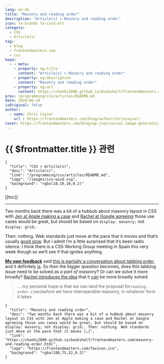 ```yaml
---
lang: en-US
title: "Masonry and reading order"
description: "Article(s) > Masonry and reading order"
icon: fa-brands fa-css3-alt
category:
  - CSS
  - Article(s)
tag:
  - blog
  - frontendmasters.com
  - css
head:
  - - meta:
    - property: og:title
      content: "Article(s) > Masonry and reading order"
    - property: og:description
      content: "Masonry and reading order"
    - property: og:url
      content: https://chanhi2000.github.io/bookshelf/frontendmasters.com/masonry-and-reading-order.html
prev: /programming/css/articles/README.md
date: 2024-06-10
isOriginal: false
author:
  - name: Chris Coyier
    url : https://frontendmasters.com/blog/author/chriscoyier/
cover: https://frontendmasters.com/blog/wp-json/social-image-generator/v1/image/2579
---
```


# {{ $frontmatter.title }} 관련

```component VPCard
{
  "title": "CSS > Article(s)",
  "desc": "Article(s)",
  "link": "/programming/css/articles/README.md",
  "logo": "/images/ico-wind.svg",
  "background": "rgba(10,10,10,0.2)"
}
```

[[toc]]

---

<SiteInfo
  name="Masonry and reading order"
  desc="Two months back there was a bit of a hubbub about masonry layout in CSS with Jen at Apple making a case and Rachel at Google agreeing those use cases would be great, but should be based on display: masonry; not display: grid;. Then: nothing. Web standards just move at the pace that it moves […]"
  url="https://frontendmasters.com/blog/masonry-and-reading-order/"
  logo="https://frontendmasters.com/favicon.ico"
  preview="https://frontendmasters.com/blog/wp-json/social-image-generator/v1/image/2579"/>

Two months back there was a bit of a hubbub about masonry layout in CSS with [<VPIcon icon="iconfont icon-webkit"/>Jen at Apple making a case](https://webkit.org/blog/15269/help-us-invent-masonry-layouts-for-css-grid-level-3/) and [<VPIcon icon="fa-brands fa-chrome"/>Rachel at Google agreeing](https://developer.chrome.com/blog/masonry) those use cases would be great, but should be based on `display: masonry;` not `display: grid;`.

Then: nothing. Web standards just move at the pace that it moves and that’s usually [<VPIcon icon="fas fa-globe"/>good slow](https://arc.net/l/quote/ubuyloem). But I admit I’m a little surprised that it’s been radio silence. I think there is a CSS Working Group meeting in Spain this very week though so we’ll see if that ignites anything.

[**My own feedback**](/frontendmasters.com/feedback-on-masonry-layout.md) said [this is partially a conversation about tabbing order](/frontendmasters.com/feedback-on-masonry-layout.md), and it definitely [<VPIcon icon="fas fa-globe"/>is](https://piccalil.li/blog/masonry-and-tabbing/). So then the bigger question becomes, does this tabbing issue need to be solved *as a part of masonry*? Or can we solve it more broadly? [<VPIcon icon="fas fa-globe"/>Rachel introduces the idea](https://rachelandrew.co.uk/archives/2024/05/26/masonry-and-reading-order/) that it *[<VPIcon icon="fas fa-globe"/>can](https://drafts.csswg.org/css-display-4/#reading-order-items)* be more broadly solved.

> … my personal hope is that we can land the proposal for`reading-order-items`before we have interoperable masonry, in whatever form it takes.

<!-- TODO: add ARTICLE CARD -->
```component VPCard
{
  "title": "Masonry and reading order",
  "desc": "Two months back there was a bit of a hubbub about masonry layout in CSS with Jen at Apple making a case and Rachel at Google agreeing those use cases would be great, but should be based on display: masonry; not display: grid;. Then: nothing. Web standards just move at the pace that it moves […]",
  "link": "https://chanhi2000.github.io/bookshelf/frontendmasters.com/masonry-and-reading-order.html",
  "logo": "https://frontendmasters.com/favicon.ico",
  "background": "rgba(188,75,52,0.2)"
}
```
